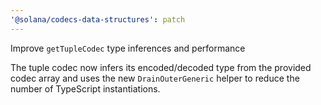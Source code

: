 ```yaml
---
'@solana/codecs-data-structures': patch
---
```


Improve `getTupleCodec` type inferences and performance

The tuple codec now infers its encoded/decoded type from the provided codec array and uses the new `DrainOuterGeneric` helper to reduce the number of TypeScript instantiations.
